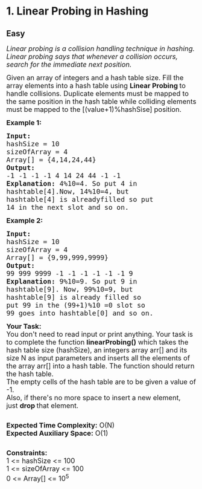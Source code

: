 # 1. Linear Probing in Hashing
## Easy 
<div class="problem-statement">
                <p></p><p><em><span style="font-size:18px">Linear probing is a collision handling technique in hashing. Linear probing says that whenever a collision occurs, search for the immediate next position. </span></em></p>

<p><span style="font-size:18px">Given an array of integers and a hash table size. Fill the array elements into a hash table using&nbsp;<strong>Linear Probing&nbsp;</strong>to handle collisions. Duplicate elements must be mapped to the same position in the hash table while colliding elements must be mapped to the [(value+1)%hashSise]<em> </em>position.</span></p>

<p><span style="font-size:18px"><strong>Example 1:</strong></span></p>

<pre><span style="font-size:18px"><strong>Input:
</strong>hashSize = 10
sizeOfArray = 4 
Array[] = {4,14,24,44}
<strong>Output:
</strong>-1 -1 -1 -1 4 14 24 44 -1 -1<strong>
Explanation: </strong>4%10=4. So put 4 in 
hashtable[4].Now, 14%10=4, but 
hashtable[4] is alreadyfilled so put 
14 in the next slot and so on.</span>
</pre>

<p><span style="font-size:18px"><strong>Example 2:</strong></span></p>

<pre><span style="font-size:18px"><strong>Input:
</strong>hashSize = 10
sizeOfArray = 4 
Array[] = {9,99,999,9999}
<strong>Output:
</strong>99 999 9999 -1 -1 -1 -1 -1 -1 9<strong>
Explanation: </strong>9%10=9. So put 9 in 
hashtable[9]. Now, 99%10=9, but 
hashtable[9] is already filled so 
put 99 in the (99+1)%10 =0 slot so
99 goes into hashtable[0] and so on.</span></pre>

<p><span style="font-size:18px"><strong>Your Task:</strong><br>
You don't need to read input or print anything. Your task is to complete the function&nbsp;<strong>linearProbing()</strong>&nbsp;which takes&nbsp;the hash table size (hashSize), an integers array arr[] and its size N as input parameters&nbsp;and inserts all the elements of the array arr[] into a hash table. The function should return the&nbsp;hash table.&nbsp;<br>
The empty cells of the hash table are to be given a value of -1.<br>
Also, if there's no more space to insert a new element, just&nbsp;<strong>drop&nbsp;</strong>that element.&nbsp;</span></p>

<p><br>
<span style="font-size:18px"><strong>Expected Time Complexity:</strong>&nbsp;O(N)<br>
<strong>Expected Auxiliary Space:</strong>&nbsp;O(1)</span></p>

<p><br>
<span style="font-size:18px"><strong>Constraints:</strong><br>
1 &lt;= hashSize &lt;= 100<br>
1 &lt;= sizeOfArray &lt;= 100<br>
0 &lt;= Array[] &lt;= 10<sup>5</sup></span></p>
 <p></p>
            </div>